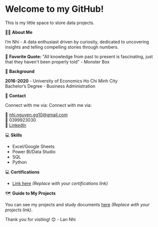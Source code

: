 # Welcome to my GitHub!

This is my little space to store data projects.

🙋‍♂️ **About Me**

I’m Nhi - A data enthusiast driven by curiosity, dedicated to uncovering insights and telling compelling stories through numbers.

🔗 **Favorite Quote:** "All knowledge from past to present is fascinating, just that they haven't been properly told" - Monster Box

📖 **Background**

 **2016-2020** - University of Economics Ho Chi Minh City  
  Bachelor’s Degree - Business Administration

👏 **Contact**

Connect with me via:
Connect with me via:

📎 [nhi.nguyen.gg10@gmail.com](mailto:nhi.nguyen.gg10@gmail.com)  
📱 0399923030  
:link: [LinkedIn](https://www.linkedin.com/in/nhi-nguyen10/)



💻 **Skills**

- Excel/Google Sheets
- Power BI/Data Studio
- SQL
- Python

💻 **Certifications**

- [Link here](#) *(Replace with your certifications link)*

🗺 **Guide to My Projects**

You can see my projects and study documents [here](#) *(Replace with your projects link)*.


Thank you for visiting! 😊 - Lan Nhi
